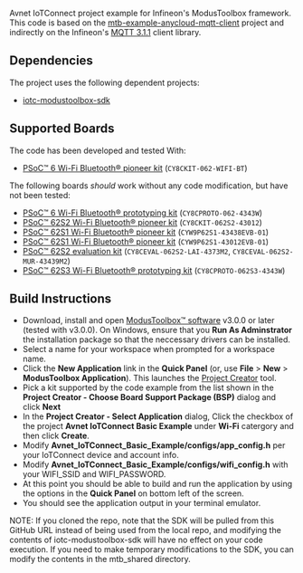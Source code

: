 Avnet IoTConnect project example for Infineon's ModusToolbox framework. This code is based on the [mtb-example-anycloud-mqtt-client](https://github.com/Infineon/mtb-example-anycloud-mqtt-client) project and indirectly on the Infineon's [MQTT 3.1.1](https://github.com/Infineon/mqtt) client library.

## Dependencies
The project uses the following dependent projects:
* [iotc-modustoolbox-sdk](https://github.com/avnet-iotconnect/iotc-modustoolbox-sdk)

## Supported Boards
The code has been developed and tested With:
- [PSoC&trade; 6 Wi-Fi Bluetooth&reg; pioneer kit](https://www.cypress.com/CY8CKIT-062-WiFi-BT) (`CY8CKIT-062-WIFI-BT`)

The following boards *should* work without any code modification, but have not been tested:
- [PSoC&trade; 6 Wi-Fi Bluetooth&reg; prototyping kit](https://www.infineon.com/cms/en/product/evaluation-boards/cy8cproto-062-4343w/) (`CY8CPROTO-062-4343W`)
- [PSoC&trade; 62S2 Wi-Fi Bluetooth&reg; pioneer kit](https://www.infineon.com/cms/en/product/evaluation-boards/cy8ckit-062s2-43012/) (`CY8CKIT-062S2-43012`)
- [PSoC&trade; 62S1 Wi-Fi Bluetooth&reg; pioneer kit](https://www.infineon.com/cms/en/product/evaluation-boards/cyw9p62s1-43438evb-01/) (`CYW9P62S1-43438EVB-01`)
- [PSoC&trade; 62S1 Wi-Fi Bluetooth&reg; pioneer kit](https://www.infineon.com/cms/en/product/evaluation-boards/cyw9p62s1-43012evb-01/) (`CYW9P62S1-43012EVB-01`)
- [PSoC&trade; 62S2 evaluation kit](https://www.infineon.com/cms/en/product/evaluation-boards/cy8ceval-062s2/) (`CY8CEVAL-062S2-LAI-4373M2`, `CY8CEVAL-062S2-MUR-43439M2`)
- [PSoC&trade; 62S3 Wi-Fi Bluetooth&reg; prototyping kit](https://www.infineon.com/cms/en/product/evaluation-boards/cy8cproto-062s3-4343w/) (`CY8CPROTO-062S3-4343W`)

## Build Instructions

- Download, install and open [ModusToolbox&trade; software](https://www.cypress.com/products/modustoolbox-software-environment) v3.0.0 or later (tested with v3.0.0). On Windows, ensure that you **Run As Adminstrator** the installation package so that the neccessary drivers can be installed.
- Select a name for your workspace when prompted for a workspace name.
- Click the **New Application** link in the **Quick Panel** (or, use **File** > **New** > **ModusToolbox Application**). This launches the [Project Creator](https://www.cypress.com/ModusToolboxProjectCreator) tool.
- Pick a kit supported by the code example from the list shown in the **Project Creator - Choose Board Support Package (BSP)** dialog and click **Next**
- In the **Project Creator - Select Application** dialog, Click the checkbox of the project **Avnet IoTConnect Basic Example** under **Wi-Fi** catergory and then click **Create**. 
- Modify **Avnet_IoTConnect_Basic_Example/configs/app_config.h** per your IoTConnect device and account info.
- Modify **Avnet_IoTConnect_Basic_Example/configs/wifi_config.h** with your WIFI_SSID and WIFI_PASSWORD.
- At this point you should be able to build and run the application by using the options in the **Quick Panel** on bottom left of the screen.   
- You should see the application output in your terminal emulator.

NOTE: If you cloned the repo, note that the SDK will be pulled from this GitHub URL instead of being used from the local repo, and modifying the contents of iotc-modustoolbox-sdk will have no effect on your code execution. 
If you need to make temporary modifications to the SDK, you can modify the contents in the mtb_shared directory.

